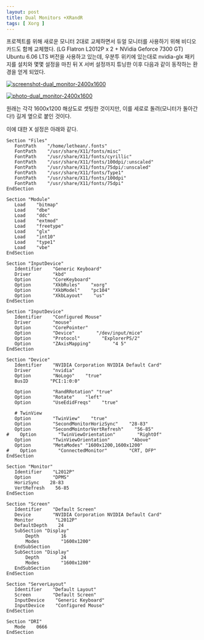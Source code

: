 ```yaml
---
layout: post
title: Dual Monitors +XRandR
tags: [ Xorg ]
---
```


프로젝트를 위해 새로운 모니터 2대로 교체하면서 듀얼 모니터를 사용하기 위해 비디오카드도 함께 교체했다. (LG Flatron L2012P x 2 + NVidia Geforce 7300 GT) Ubuntu 6.06 LTS 버전을 사용하고 있는데, 우분투 위키에 있는대로 nvidia-glx 패키지를 설치와 몇몇 설정을 마친 뒤 X 서버 설정까지 튜닝한 이후 다음과 같이 동작하는 환경을 얻게 되었다.

[![screenshot-dual\_monitor-2400x1600](/figures/193829822_f8fa5aee5e_b.jpg)](http://www.flickr.com/photos/72033444@N00/193829822/ "Photo Sharing")

[![photo-dual\_monitor-2400x1600](/figures/193839516_d49be3cb3c_b.jpg)](http://www.flickr.com/photos/72033444@N00/193839516/ "Photo Sharing")

원래는 각각 1600x1200 해상도로 셋팅한 것이지만, 이를 세로로 돌려(모니터가 돌아간다!) 길게 옆으로 붙인 것이다.

이에 대한 X 설정은 아래와 같다.

    Section "Files"
       FontPath    "/home/lethean/.fonts"
       FontPath    "/usr/share/X11/fonts/misc"
       FontPath    "/usr/share/X11/fonts/cyrillic"
       FontPath    "/usr/share/X11/fonts/100dpi/:unscaled"
       FontPath    "/usr/share/X11/fonts/75dpi/:unscaled"
       FontPath    "/usr/share/X11/fonts/Type1"
       FontPath    "/usr/share/X11/fonts/100dpi"
       FontPath    "/usr/share/X11/fonts/75dpi"
    EndSection

    Section "Module"
       Load    "bitmap"
       Load    "dbe"
       Load    "ddc"
       Load    "extmod"
       Load    "freetype"
       Load    "glx"
       Load    "int10"
       Load    "type1"
       Load    "vbe"
    EndSection

    Section "InputDevice"
       Identifier    "Generic Keyboard"
       Driver        "kbd"
       Option        "CoreKeyboard"
       Option        "XkbRules"    "xorg"
       Option        "XkbModel"    "pc104"
       Option        "XkbLayout"    "us"
    EndSection

    Section "InputDevice"
       Identifier    "Configured Mouse"
       Driver        "mouse"
       Option        "CorePointer"
       Option        "Device"        "/dev/input/mice"
       Option        "Protocol"        "ExplorerPS/2"
       Option        "ZAxisMapping"        "4 5"
    EndSection

    Section "Device"
       Identifier    "NVIDIA Corporation NVIDIA Default Card"
       Driver        "nvidia"
       Option        "NoLogo"    "true"
       BusID        "PCI:1:0:0"

       Option        "RandRRotation" "true"
       Option        "Rotate"    "left"
       Option        "UseEdidFreqs"    "true"

       # TwinView
       Option        "TwinView"    "true"
       Option        "SecondMonitorHorizSync"    "28-83"
       Option        "SecondMointorVertRefresh"    "56-85"
    #    Option        "TwinViewOrientation"        "RightOf"
       Option        "TwinViewOrientation"        "Above"
       Option        "MetaModes" "1600x1200,1600x1200"
    #    Option        "ConnectedMonitor"        "CRT, DFP"
    EndSection

    Section "Monitor"
       Identifier    "L2012P"
       Option        "DPMS"
       HorizSync    28-83
       VertRefresh    56-85
    EndSection

    Section "Screen"
       Identifier    "Default Screen"
       Device        "NVIDIA Corporation NVIDIA Default Card"
       Monitor        "L2012P"
       DefaultDepth    24
       SubSection "Display"
           Depth        16
           Modes        "1600x1200"
       EndSubSection
       SubSection "Display"
           Depth        24
           Modes        "1600x1200"
       EndSubSection
    EndSection

    Section "ServerLayout"
       Identifier    "Default Layout"
       Screen        "Default Screen"
       InputDevice    "Generic Keyboard"
       InputDevice    "Configured Mouse"
    EndSection

    Section "DRI"
       Mode    0666
    EndSection
